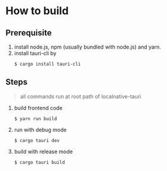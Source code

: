 # How to build

## Prerequisite
1. install node.js, npm (usually bundled with node.js) and yarn.
2. install tauri-cli by
    ```console
    $ cargo install tauri-cli
    ```

## Steps
> all commands run at root path of localnative-tauri

1. build frontend code
    ```console
    $ yarn run build
    ```
2. run with debug mode
    ```console
    $ cargo tauri dev
    ```
3. build with release mode
    ```console
    $ cargo tauri build
    ```

